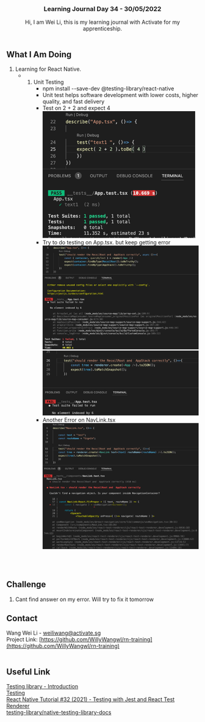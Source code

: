 <br />
<div align="center">

  <h3 align="center">Learning Journal Day 34 - 30/05/2022</h3>

  <p align="center">
    Hi, I am Wei Li, this is my learning journal with Activate for my apprenticeship. 
    <br /><br />
  </p>
</div>
<!-- What I Am Doing -->

## What I Am Doing

<oL>
  <li>    
    Learning for React Native.<br />
    <ul>
        <li>
            <b></b> <br />
             <ol>
                <li>Unit Testing<br />
                  <ul>
                    <li>npm install --save-dev @testing-library/react-native</li>
                    <li>Unit test helps software development with lower costs, higher quality, and fast delivery</li>
                    <li>Test on 2 + 2 and expect 4 <br />
                        <img src="../img/May/30/01.png" width="400"/>
                    </li>
                    <li>Try to do testing on App.tsx. but keep getting error <br />
                        <img src="../img/May/30/02.png" width="800"/>
                        <img src="../img/May/30/03.png" width="800"/>
                    </li>
                    <li>Another Error on NavLink.tsx <br />
                     <img src="../img/May/30/04.png" width="800"/>
                    </li>
                  </ul>
                </li>
            </ol>
        </li>
    </ul>
    </li>
</ol>
<br /><br />

<!-- Challenge -->

## Challenge

1. Cant find answer on my error. Will try to fix it tomorrow

<!-- CONTACT -->

## Contact

Wang Wei Li - weiliwang@activate.sg<br />
Project Link: [https://github.com/WillyWangwl/rn-training](https://github.com/WillyWangwl/rn-training)
<br /><br />

<!-- Useful Link -->

## Useful Link

[Testing library - Introduction](https://testing-library.com/docs/react-native-testing-library/intro/)<br />
[Testing](https://reactnative.dev/docs/testing-overview)<br />
[React Native Tutorial #32 (2021) - Testing with Jest and React Test Renderer](https://www.youtube.com/watch?v=bOJkNut1Qyo)<br />
[testing-library/native-testing-library-docs](https://github.com/testing-library/native-testing-library-docs/blob/master/website/versioned_docs/version-3.0.0/example-input-event.md)<br />
